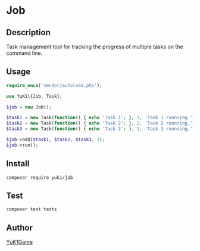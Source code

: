 Job
====

## Description

Task management tool for tracking the progress of multiple tasks on the command line.

## Usage

```php
require_once('vendor/autoload.php');

use YuK1\{Job, Task};

$job = new Job();

$task1 = new Task(function() { echo 'Task 1'; }, 3, 'Task 1 runnning.');
$task2 = new Task(function() { echo 'Task 2'; }, 2, 'Task 2 runnning.');
$task3 = new Task(function() { echo 'Task 3'; }, 1, 'Task 3 runnning.');

$job->add($task1, $task2, $task3, 3);
$job->run();

```

## Install

`composer require yuk1/job`

## Test

`composer test tests`

## Author

[YuK1Game](https://github.com/yuk1game)